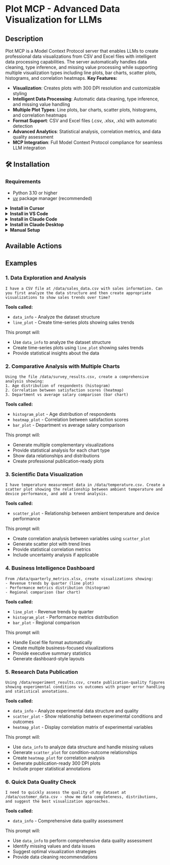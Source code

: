 # Plot MCP - Advanced Data Visualization for LLMs
 
 
## Description
 
Plot MCP is a Model Context Protocol server that enables LLMs to create professional data visualizations from CSV and Excel files with intelligent data processing capabilities. The server automatically handles data cleaning, type inference, and missing value processing while supporting multiple visualization types including line plots, bar charts, scatter plots, histograms, and correlation heatmaps.
**Key Features:**
- **Visualization**: Creates plots with 300 DPI resolution and customizable styling
- **Intelligent Data Processing**: Automatic data cleaning, type inference, and missing value handling
- **Multiple Plot Types**: Line plots, bar charts, scatter plots, histograms, and correlation heatmaps
- **Format Support**: CSV and Excel files (.csv, .xlsx, .xls) with automatic detection
- **Advanced Analytics**: Statistical analysis, correlation metrics, and data quality assessment
- **MCP Integration**: Full Model Context Protocol compliance for seamless LLM integration
 
 
## 🛠️ Installation
 
### Requirements
 
- Python 3.10 or higher
- [uv](https://docs.astral.sh/uv/) package manager (recommended)
 
<details>
<summary><b>Install in Cursor</b></summary>
 
Go to: `Settings` -> `Cursor Settings` -> `MCP` -> `Add new global MCP server`
 
Pasting the following configuration into your Cursor `~/.cursor/mcp.json` file is the recommended approach. You may also install in a specific project by creating `.cursor/mcp.json` in your project folder. See [Cursor MCP docs](https://docs.cursor.com/context/model-context-protocol) for more info.
 
```json
{
  "mcpServers": {
    "plot-mcp": {
      "command": "uvx",
      "args": ["iowarp-mcps", "plot"]
    }
  }
}
```
 
</details>
 
<details>
<summary><b>Install in VS Code</b></summary>
 
Add this to your VS Code MCP config file. See [VS Code MCP docs](https://code.visualstudio.com/docs/copilot/chat/mcp-servers) for more info.
 
```json
"mcp": {
  "servers": {
    "plot-mcp": {
      "type": "stdio",
      "command": "uvx",
      "args": ["iowarp-mcps", "plot"]
    }
  }
}
```
 
</details>
 
<details>
<summary><b>Install in Claude Code</b></summary>
 
Run this command. See [Claude Code MCP docs](https://docs.anthropic.com/en/docs/agents-and-tools/claude-code/tutorials#set-up-model-context-protocol-mcp) for more info.
 
```sh
claude mcp add plot-mcp -- uvx iowarp-mcps plot
```
 
</details>
 
<details>
<summary><b>Install in Claude Desktop</b></summary>
 
Add this to your Claude Desktop `claude_desktop_config.json` file. See [Claude Desktop MCP docs](https://modelcontextprotocol.io/quickstart/user) for more info.
 
```json
{
  "mcpServers": {
    "plot-mcp": {
      "command": "uvx",
      "args": ["iowarp-mcps", "plot"]
    }
  }
}
```
 
</details>
 
<details>
<summary><b>Manual Setup</b></summary>
 
**Linux/macOS:**
```bash
CLONE_DIR=$(pwd)
git clone https://github.com/iowarp/iowarp-mcps.git
uv --directory=$CLONE_DIR/iowarp-mcps/mcps/Parallel_Sort run parallel-sort-mcp --help
```
 
**Windows CMD:**
```cmd
set CLONE_DIR=%cd%
git clone https://github.com/iowarp/iowarp-mcps.git
uv --directory=%CLONE_DIR%\iowarp-mcps\mcps\Parallel_Sort run parallel-sort-mcp --help
```
 
**Windows PowerShell:**
```powershell
$env:CLONE_DIR=$PWD
git clone https://github.com/iowarp/iowarp-mcps.git
uv --directory=$env:CLONE_DIR\iowarp-mcps\mcps\Parallel_Sort run parallel-sort-mcp --help
```
 
</details>
 
## Available Actions
 
 
## Examples
 
### 1. Data Exploration and Analysis
```
I have a CSV file at /data/sales_data.csv with sales information. Can you first analyze the data structure and then create appropriate visualizations to show sales trends over time?
```
 
**Tools called:**
- `data_info` - Analyze the dataset structure
- `line_plot` - Create time-series plots showing sales trends
 
This prompt will:
- Use `data_info` to analyze the dataset structure
- Create time-series plots using `line_plot` showing sales trends
- Provide statistical insights about the data
 
<!-- **Output:** -->
<!-- Add your output images here -->
<!-- ![Data Info Output](images/example1_data_info.png) -->
<!-- ![Sales Trends Line Plot](images/example1_sales_trends.png) -->
 
### 2. Comparative Analysis with Multiple Charts
```
Using the file /data/survey_results.csv, create a comprehensive analysis showing:
1. Age distribution of respondents (histogram)
2. Correlation between satisfaction scores (heatmap)  
3. Department vs average salary comparison (bar chart)
```
 
**Tools called:**
- `histogram_plot` - Age distribution of respondents
- `heatmap_plot` - Correlation between satisfaction scores
- `bar_plot` - Department vs average salary comparison
 
This prompt will:
- Generate multiple complementary visualizations
- Provide statistical analysis for each chart type
- Show data relationships and distributions
- Create professional publication-ready plots
 
<!-- **Output:** -->
<!-- Add your output images here -->
<!-- ![Age Distribution Histogram](images/example2_age_histogram.png) -->
<!-- ![Satisfaction Scores Heatmap](images/example2_satisfaction_heatmap.png) -->
<!-- ![Department Salary Comparison](images/example2_department_salary.png) -->
 
### 3. Scientific Data Visualization
```
I have temperature measurement data in /data/temperature.csv. Create a scatter plot showing the relationship between ambient temperature and device performance, and add a trend analysis.
```
 
**Tools called:**
- `scatter_plot` - Relationship between ambient temperature and device performance
 
This prompt will:
- Create correlation analysis between variables using `scatter_plot`
- Generate scatter plot with trend lines
- Provide statistical correlation metrics
- Include uncertainty analysis if applicable
 
<!-- **Output:** -->
<!-- Add your output images here -->
<!-- ![Temperature vs Performance Scatter Plot](images/example3_temperature_scatter.png) -->
 
### 4. Business Intelligence Dashboard
```
From /data/quarterly_metrics.xlsx, create visualizations showing:
- Revenue trends by quarter (line plot)
- Performance metrics distribution (histogram)
- Regional comparison (bar chart)
```
 
**Tools called:**
- `line_plot` - Revenue trends by quarter
- `histogram_plot` - Performance metrics distribution
- `bar_plot` - Regional comparison
 
This prompt will:
- Handle Excel file format automatically
- Create multiple business-focused visualizations
- Provide executive summary statistics
- Generate dashboard-style layouts
 
<!-- **Output:** -->
<!-- Add your output images here -->
<!-- ![Revenue Trends Line Plot](images/example4_revenue_trends.png) -->
<!-- ![Performance Metrics Histogram](images/example4_performance_histogram.png) -->
<!-- ![Regional Comparison Bar Chart](images/example4_regional_comparison.png) -->
 
### 5. Research Data Publication
```
Using /data/experiment_results.csv, create publication-quality figures showing experimental conditions vs outcomes with proper error handling and statistical annotations.
```
 
**Tools called:**
- `data_info` - Analyze experimental data structure and quality
- `scatter_plot` - Show relationship between experimental conditions and outcomes
- `heatmap_plot` - Display correlation matrix of experimental variables
 
This prompt will:
- Use `data_info` to analyze data structure and handle missing values
- Generate `scatter_plot` for condition-outcome relationships
- Create `heatmap_plot` for correlation analysis
- Generate publication-ready 300 DPI plots
- Include proper statistical annotations
 
<!-- **Output:** -->
<!-- Add your output images here -->
<!-- ![Data Quality Report](images/example5_data_quality.png) -->
<!-- ![Experimental Conditions vs Outcomes](images/example5_experiment_scatter.png) -->
<!-- ![Correlation Matrix Heatmap](images/example5_correlation_heatmap.png) -->
 
### 6. Quick Data Quality Check
```
I need to quickly assess the quality of my dataset at /data/customer_data.csv - show me data completeness, distributions, and suggest the best visualization approaches.
```
 
**Tools called:**
- `data_info` - Comprehensive data quality assessment
 
This prompt will:
- Use `data_info` to perform comprehensive data quality assessment
- Identify missing values and data issues
- Suggest optimal visualization strategies
- Provide data cleaning recommendations
 